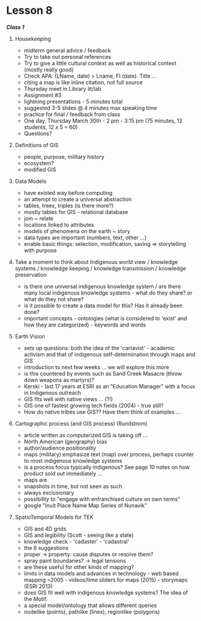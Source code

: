 Lesson 8
========

*__Class 1__*  

1. Housekeeping
   -   midterm general advice / feedback
      -   Try to take out personal references
      -   Try to give a little cultural context as well as historical context (mostly really good)
      -   Check APA: (LName, date) > Lname, FI (date). Title ...
      -   citing a map is like inline citation, not full source  
   -   Thursday meet in Library lit/lab
   -   Assignment #3
      -   lightning presentations - 5 minutes total 
      -   suggested 3-5 slides @ 4 minutes max speaking time
      -   practice for final / feedback from class
      -   One day, Thursday March 30th - 2 pm - 3:15 pm (75 minutes, 12 students, 12 x 5 = 60)
   -   Questions?

2. Definitions of GIS
   -   people, purpose, military history
   -   ecosystem?
   -   modified GIS

3. Data Models
   -   have existed way before computing
   -   an attempt to create a universal abstraction
   -   tables, trees, triples (is there more?)
   -   mostly tables for GIS - relational database
      -   join ~ relate
      -   locations linked to attributes
      -   models of phenomena on the earth ~ story
   -   data types are important (numbers, text, other ...)
   -   enable basic things: selection, modification, saving => storytelling with purpose

4. Take a moment to think about Indigenous world view / knowledge systems / knowledge keeping / knowledge transmission / knowledge preservation
    -   is there one universal indigenous knowledge system / are there many local indigenous knowledge systems
       -   what do they share? or what do they not share?
    -   is it possible to create a data model for this? Has it already been done?  
    -   important concepts
       -   ontologies (what is considered to 'exist' and how they are categorized)
       -   keywords and words

5. Earth Vision
   -   sets up questions: both the idea of the 'cartavist' - academic activism and that of indigenous self-determination through maps and GIS
      -   introduction to next few weeks ... we will explore this more
      -   is this countered by events such as Sand Creek Masacre (throw down weapons as martyrs)?
   -   Kerski - last 17 years at ESRI as an "Education Manager" with a focus in Indigenous outreach
   -   GIS fits well with native views ... (?!)
   -   GIS one of fastest growing tech fields (2004) - true still?
   -   How do native tribes use GIS?? Have them think of examples ...

6. Cartographic process (and GIS process) (Rundstrom)
   -   article written as computerized GIS is taking off ...
      -   North American (geography) bias
      -   author/audience positionality
   -   maps (military) emphasize text (map) over process, perhaps counter to most indigenous knowledge systems
   -   is a process focus typically indigenous? See page 10 notes on how product sold out immediately ...
   -   maps are
      -   snapshots in time, but not seen as such
      -   always exclusionary
   -   possibility to "engage with enfranchised culture on own terms"
   -   google "Inuit Place Name Map Series of Nunavik"

7. SpatioTemporal Models for TEK
   -   GIS and 4D grids
   -   GIS and legibility (Scott - seeing like a state)
   -   knowledge check - 'cadaster' - 'cadastral'
   -   the 6 suggestions
      -   proper -> property: cause disputes or resolve them?
      -   spray paint boundaries? -> legal tensions
      -   are these useful for other kinds of mapping?
      -   limits in data models and advances in technology
         -   web based mapping ~2005
         -   videos/time sliders for maps (2015)
         -   storymaps (ESRI 2013)
   -   does GIS fit well with indigenous knowledge systems? The idea of the Motif.
      -   a special model/ontology that allows different queries
      -   nodelike (points), pathlike (lines), regionlike (polygons)


